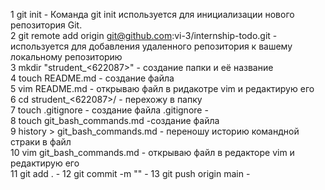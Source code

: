  1 git init - Команда git init используется для инициализации нового репозитория Git.  
  2 git remote add origin git@github.com:vi-3/internship-todo.git - используется для добавления удаленного репозитория к вашему локальному репозиторию  
  3 mkdir "strudent_<622087>" - создание папки и её название  
  4 touch README.md - создание файла  
  5 vim README.md - открываю файл в ридакотре vim и редактирую его  
  6 cd strudent_\<622087\>/ - перехожу в папку  
  7 touch .gitignore - создание файла
  .gitignore -   
  8 touch git_bash_commands.md -создание файла  
  9 history > git_bash_commands.md - переношу историю командной страки в файл  
  10 vim git_bash_commands.md - открываю файл в редакторе vim и редактирую его  
  11 git add . - 
  12 git commit -m "" -
  13 git push origin main - 

